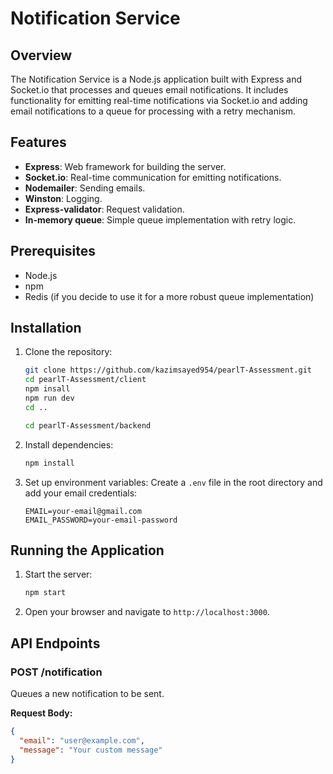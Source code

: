 # Notification Service

## Overview

The Notification Service is a Node.js application built with Express and Socket.io that processes and queues email notifications. It includes functionality for emitting real-time notifications via Socket.io and adding email notifications to a queue for processing with a retry mechanism.

## Features

- **Express**: Web framework for building the server.
- **Socket.io**: Real-time communication for emitting notifications.
- **Nodemailer**: Sending emails.
- **Winston**: Logging.
- **Express-validator**: Request validation.
- **In-memory queue**: Simple queue implementation with retry logic.

## Prerequisites

- Node.js
- npm
- Redis (if you decide to use it for a more robust queue implementation)

## Installation

1. Clone the repository:
    ```bash
    git clone https://github.com/kazimsayed954/pearlT-Assessment.git
    cd pearlT-Assessment/client
    npm insall 
    npm run dev
    cd ..

    cd pearlT-Assessment/backend
    ```

2. Install dependencies:
    ```bash
    npm install
    ```

3. Set up environment variables:
    Create a `.env` file in the root directory and add your email credentials:
    ```
    EMAIL=your-email@gmail.com
    EMAIL_PASSWORD=your-email-password
    ```

## Running the Application

1. Start the server:
    ```bash
    npm start
    ```

2. Open your browser and navigate to `http://localhost:3000`.

## API Endpoints

### POST /notification

Queues a new notification to be sent.

**Request Body:**

```json
{
  "email": "user@example.com",
  "message": "Your custom message"
}
